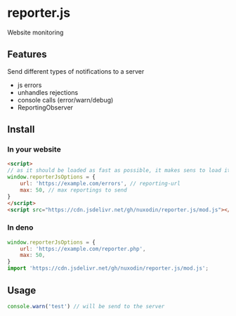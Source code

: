 # reporter.js
Website monitoring

## Features
Send different types of notifications to a server
- js errors
- unhandles rejections
- console calls (error/warn/debug)
- ReportingObserver

## Install

### In your website

```html
<script>
// as it should be loaded as fast as possible, it makes sens to load it not as a module    
window.reporterJsOptions = {
    url: 'https://example.com/errors', // reporting-url
    max: 50, // max reportings to send
}
</script>
<script src="https://cdn.jsdelivr.net/gh/nuxodin/reporter.js/mod.js"></script>
```

### In deno

```js
window.reporterJsOptions = {
    url: 'https://example.com/reporter.php',
    max: 50,
}
import 'https://cdn.jsdelivr.net/gh/nuxodin/reporter.js/mod.js';
```

## Usage

```js
console.warn('test') // will be send to the server
```
